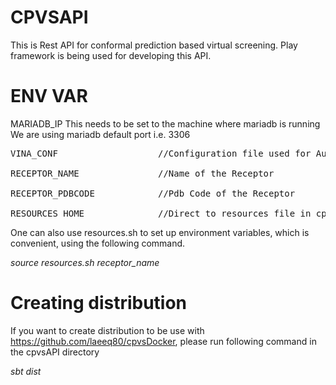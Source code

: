 # CPVSAPI


This is Rest API for conformal prediction based virtual screening. Play framework is being used for developing this API.


# ENV VAR

MARIADB_IP	This needs to be set to the machine where mariadb is running
We are using mariadb default port i.e. 3306

<pre>
VINA_CONF                   //Configuration file used for AutoDock Vina

RECEPTOR_NAME               //Name of the Receptor

RECEPTOR_PDBCODE            //Pdb Code of the Receptor

RESOURCES_HOME              //Direct to resources file in cpvsapi
</pre>
One can also use resources.sh to set up environment variables, which is convenient, using the following command. 

*source resources.sh receptor_name*

# Creating distribution

If you want to create distribution to be use with https://github.com/laeeq80/cpvsDocker, please run following command in the cpvsAPI directory

*sbt dist*
